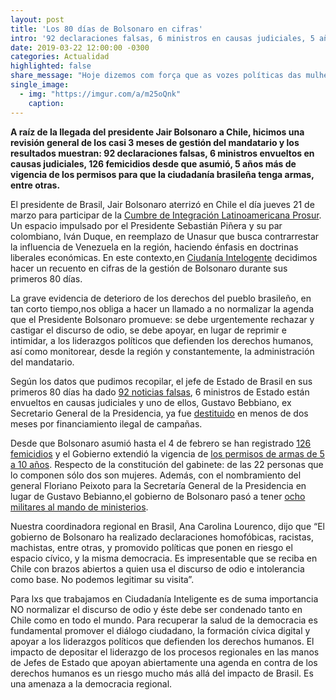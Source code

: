 ```yaml
---
layout: post
title: 'Los 80 días de Bolsonaro en cifras'
intro: '92 declaraciones falsas, 6 ministros en causas judiciales, 5 años más de vigencia de permisos para tener armas.'
date: 2019-03-22 12:00:00 -0300
categories: Actualidad
highlighted: false
share_message: "Hoje dizemos com força que as vozes políticas das mulheres não serão silenciadas @ciudadaniai."
single_image:
  - img: "https://imgur.com/a/m25oQnk"
    caption: 
---
```

**A raíz de la llegada del presidente Jair Bolsonaro a Chile, hicimos una revisión general de los casi 3 meses de gestión del mandatario y los resultados muestran: 92 declaraciones falsas, 6 ministros envueltos en causas judiciales, 126 femicidios desde que asumió, 5 años más de vigencia de los permisos para que la ciudadanía brasileña tenga armas, entre otras.**

El presidente de Brasil, Jair Bolsonaro aterrizó en Chile el día jueves 21 de marzo para participar de la [Cumbre de Integración Latinoamericana Prosur](https://www.france24.com/es/20190320-prosur-apuesta-sebastian-pinera-duque). Un espacio impulsado por el Presidente Sebastián Piñera y su par colombiano, Iván Duque, en reemplazo de Unasur que busca contrarrestar la influencia de Venezuela en la región, haciendo énfasis en doctrinas liberales económicas. En este contexto,en [Ciudanía Intelogente](https://ciudadaniai.org/) decidimos hacer un recuento en cifras de la gestión de Bolsonaro durante sus primeros 80 días.

La grave evidencia de deterioro de los derechos del pueblo brasileño, en tan corto tiempo,nos obliga a hacer un llamado a no normalizar la agenda que el Presidente Bolsonaro promueve: se debe urgentemente rechazar y castigar el discurso de odio, se debe  apoyar, en lugar de reprimir e intimidar, a los liderazgos políticos que defienden los derechos humanos, así como  monitorear, desde la región y constantemente, la administración del mandatario.

Según los datos que pudimos recopilar, el jefe de Estado de Brasil en sus primeros 80 días ha dado [92 noticias falsas](https://aosfatos.org/todas-as-declara%C3%A7%C3%B5es-de-bolsonaro/), 6 ministros de Estado están envueltos en causas judiciales y uno de ellos, Gustavo Bebbiano, ex Secretario General de la Presidencia, ya fue [destituido](https://www.eltiempo.com/mundo/latinoamerica/jair-bolsonaro-destituye-a-ministro-clave-en-brasil-328460) en menos de dos meses por financiamiento ilegal de campañas.

Desde que Bolsonaro asumió hasta el 4 de febrero se han registrado [126 femicidios](http://www.oas.org/es/cidh/prensa/comunicados/2019/024.asp) y el Gobierno extendió la  vigencia de [los permisos de armas de 5 a 10 años](https://g1.globo.com/politica/noticia/2019/01/15/bolsonaro-assina-decreto-que-facilita-posse-de-armas.ghtml). Respecto de la constitución del gabinete: de las 22 personas que lo componen sólo dos son mujeres. Además, con el nombramiento del general Floriano Peixoto para la Secretaría General de la Presidencia en lugar de Gustavo Bebianno,el gobierno de Bolsonaro pasó a tener [ocho militares al mando de ministerios](https://oglobo.globo.com/brasil/com-saida-de-bebianno-nomeacao-de-general-governo-bolsonaro-tera-oito-ministros-militares-veja-perfis-23462279).

Nuestra coordinadora regional en Brasil, Ana Carolina Lourenco, dijo que “El gobierno de Bolsonaro ha realizado  declaraciones homofóbicas, racistas, machistas, entre otras, y promovido políticas que ponen en riesgo el espacio cívico, y la misma democracia. Es impresentable que se reciba en Chile con brazos abiertos a quien usa el discurso de odio e intolerancia como base. No podemos legitimar su visita”.

Para lxs que trabajamos en Ciudadanía Inteligente es de suma importancia NO normalizar el discurso de odio y éste debe ser condenado tanto en Chile como en todo el mundo. Para recuperar la salud de la democracia es fundamental  promover el diálogo ciudadano, la formación cívica digital y apoyar a los liderazgos políticos que defienden los derechos humanos. El impacto de depositar el liderazgo de los procesos regionales en las manos de Jefes de Estado que apoyan abiertamente una agenda en contra de los derechos humanos es un riesgo mucho más allá del impacto de Brasil. Es una amenaza a la democracia regional. 




